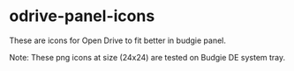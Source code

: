 # odrive-panel-icons

These are icons for Open Drive to fit better in budgie panel.

Note: These png icons at size (24x24) are tested on Budgie DE system tray.

